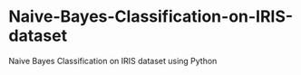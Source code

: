 # Naive-Bayes-Classification-on-IRIS-dataset
Naive Bayes Classification on IRIS dataset using Python
